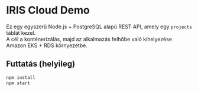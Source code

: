 # IRIS Cloud Demo

Ez egy egyszerű Node.js + PostgreSQL alapú REST API, amely egy `projects` táblát kezel.  
A cél a konténerizálás, majd az alkalmazás felhőbe való kihelyezése Amazon EKS + RDS környezetbe.

## Futtatás (helyileg)

```bash
npm install
npm start